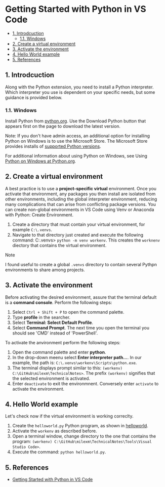 # Getting Started with Python in VS Code <!-- omit from toc -->

- [1. Introdcuction](#1-introdcuction)
  - [1.1. Windows](#11-windows)
- [2. Create a virtual environment](#2-create-a-virtual-environment)
- [3. Activate the environment](#3-activate-the-environment)
- [4. Hello World example](#4-hello-world-example)
- [5. References](#5-references)

## 1. Introdcuction

Along with the Python extension, you need to install a Python interpreter. Which interpreter you use is dependent on your specific needs, but some guidance is provided below.

### 1.1. Windows

Install Python from [python.org](https://www.python.org/downloads/). Use the Download Python button that appears first on the page to download the latest version.

Note: If you don't have admin access, an additional option for installing Python on Windows is to use the Microsoft Store. The Microsoft Store provides installs of [supported Python versions](https://apps.microsoft.com/store/search?publisher=Python%20Software%20Foundation).

For additional information about using Python on Windows, see Using [Python on Windows at Python.org](https://docs.python.org/3.9/using/windows.html).


## 2. Create a virtual environment

A best practice is to use a **project-specific virtual** environment. Once
you activate that environment, any packages you then install are
isolated from other environments, including the global interpreter
environment, reducing many complications that can arise from conflicting
package versions. You can create non-global environments in VS Code
using Venv or Anaconda with Python: Create Environment.

1. Create a directory that must contain your virtual environment, for example `C:\.venvs`. 
1. Navigate to that directory just created and execute the following command:  C:\.venvs> `python -m venv workenv`. This creates the `worknenv` diectory that contains the virtual environment. 

> [!NOTE]
> I found useful to create a global `.venvs` directory to contain several Pythpn environments to share among projects.

## 3. Activate the environment

Before activating the desired environment, assure that the terminal default is a **command console**. Perform the following steps:

1. Select `Ctrl + Shift + P` to open the command palette.
1. Type **profile** in the searcher.
1. Select **Terminal: Select Default Profile**.
1. Select **Command Prompt**.
The next time you open the terminal you should see 'CMD' instead of 'PowerShell'.

To activate the anvironment perform the following steps:

1. Open the command palette and enter **python**.
1. In the drop-down meenu select **Enter interpreter path...**. In our example, the path is: `C:\.venvs\workenv\Scripts\python.exe`. 
1. The terminal displays prompt similar to this: `(workenv) C:\GitHub\milexm\TechnicalNotes>`. The prefix `(workenv)` signifies that the selected environment is activated. 
1. Enter `deactivate` to exit the environmnent. Conversely enter `activate` to activate the environment.

## 4. Hello World example

Let's check now if the virtual environment is working correclty. 

1. Create the `helloworld.py` Python program, as shown in [helloworld](helloworld.py).
1. Activate the `workenv` as described before.  
1. Open a terminal window, change directory to the one that contains the program: `(workenv) C:\GitHub\milexm\TechnicalNotes\Tools\Visual Studio Code>`.
1. Execute the command: `python helloworld.py`.

## 5. References

- [Getting Started with Python in VS Code](https://code.visualstudio.com/docs/python/python-tutorial#_install-a-python-interpreter)